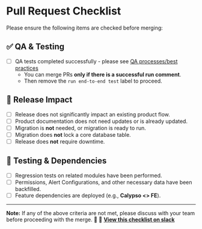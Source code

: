 # Pull Request Checklist

Please ensure the following items are checked before merging:

## ✅ QA & Testing
- [ ] QA tests completed successfully - please see [QA processes/best practices](#)
  - You can merge PRs **only if there is a successful run comment**.
  - Then remove the `run end-to-end test` label to proceed.

## 🚀 Release Impact
- [ ] Release does not significantly impact an existing product flow.
- [ ] Product documentation does not need updates or is already updated.
- [ ] Migration is **not** needed, or migration is ready to run.
- [ ] Migration does **not** lock a core database table.
- [ ] Release does **not** require downtime.

## 🔄 Testing & Dependencies
- [ ] Regression tests on related modules have been performed.
- [ ] Permissions, Alert Configurations, and other necessary data have been backfilled.
- [ ] Feature dependencies are deployed (e.g., **Calypso <> FE**).

---

**Note:** If any of the above criteria are not met, please discuss with your team before proceeding with the merge. 🚦
📌 **[View this checklist on slack](https://seafairworkspace.slack.com/docs/T011CB745ST/F07QHLD923A)**  